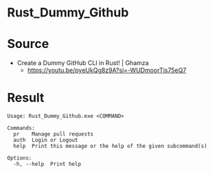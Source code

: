 # Rust_Dummy_Github



# Source
- Create a Dummy GitHub CLI in Rust! | Ghamza
  - https://youtu.be/pyeUkQg8z9A?si=-WUDmoorTjs75eQ7

# Result


```
Usage: Rust_Dummy_Github.exe <COMMAND>

Commands:
  pr    Manage pull requests
  auth  Login or Logout
  help  Print this message or the help of the given subcommand(s)

Options:
  -h, --help  Print help

```
